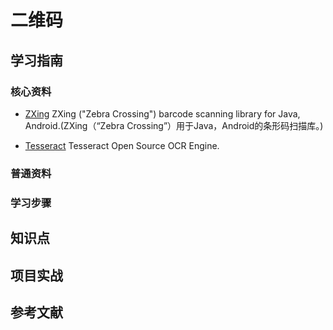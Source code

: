 # 二维码

## 学习指南

### 核心资料

* [ZXing](https://github.com/zxing/zxing) ZXing ("Zebra Crossing") barcode scanning library for Java, Android.(ZXing（“Zebra Crossing”）用于Java，Android的条形码扫描库。)

* [Tesseract](https://github.com/tesseract-ocr/tesseract) Tesseract Open Source OCR Engine.

### 普通资料

### 学习步骤

## 知识点

## 项目实战

## 参考文献
